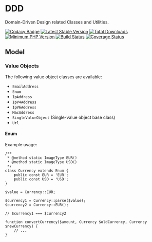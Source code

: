 # DDD

Domain-Driven Design related Classes and Utilities.

[![Codacy Badge](https://api.codacy.com/project/badge/Grade/fadd1213ef8e402cb963d8be8f45dcda)](https://app.codacy.com/app/bus-factor/ddd?utm_source=github.com&utm_medium=referral&utm_content=bus-factor/ddd&utm_campaign=Badge_Grade_Dashboard)
[![Latest Stable Version](https://img.shields.io/packagist/v/bus-factor/ddd.svg?style=flat-square)](https://packagist.org/packages/bus-factor/ddd)
[![Total Downloads](https://poser.pugx.org/bus-factor/ddd/downloads.png)](https://packagist.org/packages/bus-factor/ddd)
[![Minimum PHP Version](https://img.shields.io/badge/php-%3E%3D%207.2-8892BF.svg?style=flat-square)](https://php.net/)
[![Build Status](https://travis-ci.com/bus-factor/ddd.svg?token=6CVThNyY94qpVvuMgX3F&branch=master)](https://travis-ci.com/bus-factor/ddd.svg?token=6CVThNyY94qpVvuMgX3F&branch=master)
[![Coverage Status](https://coveralls.io/repos/github/bus-factor/ddd/badge.svg?branch=master)](https://coveralls.io/github/bus-factor/ddd?branch=master)

## Model

### Value Objects

The following value object classes are available:

* ```EmailAddress```
* ```Enum```
* ```IpAddress```
* ```IpV4Address```
* ```IpV6Address```
* ```MacAddress```
* ```SingleValueObject``` (Single-value object base class)
* ```Url```

#### Enum

Example usage:
```
/**
 * @method static ImageType EUR()
 * @method static ImageType USD()
 */
class Currency extends Enum {
    public const EUR = 'EUR';
    public const USD = 'USD';
}

$value = Currency::EUR;

$currency1 = Currency::parse($value);
$currency2 = Currency::EUR();

// $currency1 === $currency2

function convertCurrency($amount, Currency $oldCurrency, Currency $newCurrency) {
    // ...
}
```
